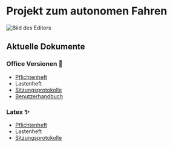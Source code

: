 # Projekt zum autonomen Fahren

![Bild des Editors](https://raw.githubusercontent.com/Waldemarv/swt1718/dokumente/dokumente/bilder/editor%2007-11-17.png)

## Aktuelle Dokumente

### Office Versionen :eggplant:
* [Pflichtenheft](https://raw.githubusercontent.com/Waldemarv/swt1718/dokumente/dokumente/office/Pflichtenheft.docx)
* Lastenheft
* [Sitzungsprotokolle](https://raw.githubusercontent.com/Waldemarv/swt1718/dokumente/dokumente/office/Sitzungsprotokolle.odt)
* [Benutzerhandbuch](https://raw.githubusercontent.com/Waldemarv/swt1718/dokumente/dokumente/office/Benutzerhandbuch%20Autonomes%20Fahren.docx)

### Latex :sparkles:
* [Pflichtenheft](https://raw.githubusercontent.com/Waldemarv/swt1718/latex/latex/Pflichtenheft/Pflichtenheft.pdf)
* Lastenheft
* [Sitzungsprotokolle](https://raw.githubusercontent.com/Waldemarv/swt1718/latex/latex/Sitzungsprotokolle/Sitzungsprotokolle.pdf)
